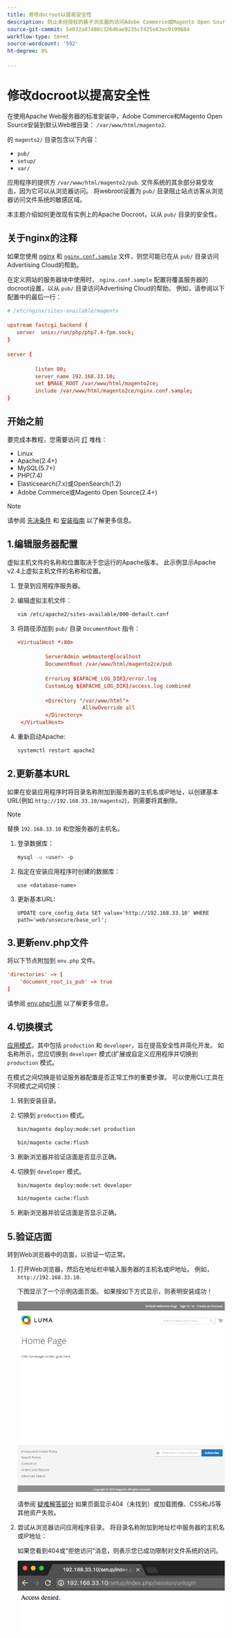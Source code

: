 ```yaml
---
title: 修改docroot以提高安全性
description: 防止未经授权的基于浏览器的访问Adobe Commerce或Magento Open Source本地文件系统。
source-git-commit: 5e072a87480c326d6ae9235cf425e63ec9199684
workflow-type: tm+mt
source-wordcount: '592'
ht-degree: 0%

---
```



# 修改docroot以提高安全性

在使用Apache Web服务器的标准安装中，Adobe Commerce和Magento Open Source安装到默认Web根目录： `/var/www/html/magento2`.

的 `magento2/` 目录包含以下内容：

- `pub/`
- `setup/`
- `var/`

应用程序的提供方 `/var/www/html/magento2/pub`. 文件系统的其余部分易受攻击，因为它可以从浏览器访问。
将webroot设置为 `pub/` 目录阻止站点访客从浏览器访问文件系统的敏感区域。

本主题介绍如何更改现有实例上的Apache Docroot，以从 `pub/` 目录的安全性。

## 关于nginx的注释

如果您使用 [nginx](../prerequisites/web-server/nginx.md) 和 [`nginx.conf.sample`](https://github.com/magento/magento2/blob/2.4/nginx.conf.sample) 文件，则您可能已在从 `pub/` 目录访问Advertising Cloud的帮助。

在定义网站的服务器块中使用时， `nginx.conf.sample` 配置将覆盖服务器的docroot设置，以从 `pub/` 目录访问Advertising Cloud的帮助。 例如，请参阅以下配置中的最后一行：

```conf
# /etc/nginx/sites-available/magento

upstream fastcgi_backend {
   server  unix:/run/php/php7.4-fpm.sock;
}

server {

         listen 80;
         server_name 192.168.33.10;
         set $MAGE_ROOT /var/www/html/magento2ce;
         include /var/www/html/magento2ce/nginx.conf.sample;
}
```

## 开始之前

要完成本教程，您需要访问 [灯](https://en.wikipedia.org/wiki/LAMP_(software_bundle)) 堆栈：

- Linux
- Apache(2.4+)
- MySQL(5.7+)
- PHP(7.4)
- Elasticsearch(7.x)或OpenSearch(1.2)
- Adobe Commerce或Magento Open Source(2.4+)

>[!NOTE]
>
>请参阅 [先决条件](../prerequisites/overview.md) 和 [安装指南](../overview.md) 以了解更多信息。

## 1.编辑服务器配置

虚拟主机文件的名称和位置取决于您运行的Apache版本。 此示例显示Apache v2.4上虚拟主机文件的名称和位置。

1. 登录到应用程序服务器。
1. 编辑虚拟主机文件：

   ```bash
   vim /etc/apache2/sites-available/000-default.conf
   ```

1. 将路径添加到 `pub/` 目录 `DocumentRoot` 指令：

   ```conf
   <VirtualHost *:80>
   
            ServerAdmin webmaster@localhost
            DocumentRoot /var/www/html/magento2ce/pub
   
            ErrorLog ${APACHE_LOG_DIR}/error.log
            CustomLog ${APACHE_LOG_DIR}/access.log combined
   
            <Directory "/var/www/html">
                        AllowOverride all
            </Directory>
    </VirtualHost>
   ```

1. 重新启动Apache:

   ```bash
   systemctl restart apache2
   ```

## 2.更新基本URL

如果在安装应用程序时将目录名称附加到服务器的主机名或IP地址，以创建基本URL(例如 `http://192.168.33.10/magento2`)，则需要将其删除。

>[!NOTE]
>
>替换 `192.168.33.10` 和您服务器的主机名。

1. 登录数据库：

   ```bash
   mysql -u <user> -p
   ```

1. 指定在安装应用程序时创建的数据库：

   ```shell
   use <database-name>
   ```

1. 更新基本URL:

   ```shell
   UPDATE core_config_data SET value='http://192.168.33.10' WHERE path='web/unsecure/base_url';
   ```

## 3.更新env.php文件

将以下节点附加到 `env.php` 文件。

```conf
'directories' => [
    'document_root_is_pub' => true
]
```

请参阅 [env.php引用](../../configuration/reference/config-reference-envphp.md) 以了解更多信息。

## 4.切换模式

[应用模式](../../configuration/bootstrap/application-modes.md)，其中包括 `production` 和 `developer`，旨在提高安全性并简化开发。 如名称所示，您应切换到 `developer` 模式(扩展或自定义应用程序并切换到 `production` 模式。

在模式之间切换是验证服务器配置是否正常工作的重要步骤。 可以使用CLI工具在不同模式之间切换：

1. 转到安装目录。
1. 切换到 `production` 模式。

   ```bash
   bin/magento deploy:mode:set production
   ```

   ```bash
   bin/magento cache:flush
   ```

1. 刷新浏览器并验证店面是否显示正确。
1. 切换到 `developer` 模式。

   ```bash
   bin/magento deploy:mode:set developer
   ```

   ```bash
   bin/magento cache:flush
   ```

1. 刷新浏览器并验证店面是否显示正确。

## 5.验证店面

转到Web浏览器中的店面，以验证一切正常。

1. 打开Web浏览器，然后在地址栏中输入服务器的主机名或IP地址。 例如， `http://192.168.33.10`.

   下图显示了一个示例店面页面。 如果按如下方式显示，则表明安装成功！

   ![用于验证安装是否成功的店面](../../assets/installation/install-success_store.png)

   请参阅 [疑难解答部分](https://support.magento.com/hc/en-us/articles/360032994352) 如果页面显示404（未找到）或加载图像、CSS和JS等其他资产失败。

1. 尝试从浏览器访问应用程序目录。 将目录名称附加到地址栏中服务器的主机名或IP地址：

   如果您看到404或“拒绝访问”消息，则表示您已成功限制对文件系统的访问。

   ![拒绝访问](../../assets/installation/access-denied.png)
